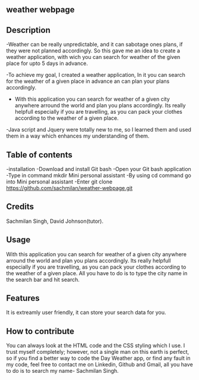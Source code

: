 ## weather webpage

## Description

-Weather can be really unpredictable, and it can sabotage ones plans, if they were not planned accordingly. So this gave me an idea to create a weather application, with wich you can search for weather of the given place for upto 5 days in advance.

-To achieve my goal, I created a weather application, In it you can search for the weather of a given place in advance an can plan your plans accordingly.

- With this application you can search for weather of a given city anywhere arround the world and plan you plans accordingly. Its really helpfull especially if you are travelling, as you can pack your clothes according to the weather of a given place.

-Java script and Jquery were totally new to me, so I learned them and used them in a way which enhances my understanding of them.

## Table of contents

-installation
-Download and install Git bash
-Open your Git bash application
-Type in command mkdir Mini personal assistant
-By using cd command go into Mini personal assistant
-Enter git clone https://github.com/sachmilan/weather-webpage.git

## Credits

Sachmilan Singh, David Johnson(tutor).

## Usage

With this application you can search for weather of a given city anywhere arround the world and plan you plans accordingly. Its really helpfull especially if you are travelling, as you can pack your clothes according to the weather of a given place. All you have to do is to type the city name in the search bar and hit search.



## Features

It is extreamly user friendly, it can store your search data for you.


## How to contribute

You can always look at the HTML code and the CSS styling  which I use. I trust myself completely; however, not a single man on this earth is perfect, so if you find a better way to code the Day Weather app, or find any fault in my code, feel free to contact me on Linkedin, Github and Gmail, all you have to do is to search my name- Sachmilan Singh.

